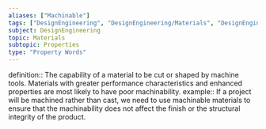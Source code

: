 ```yaml
---
aliases: ["Machinable"]
tags: ["DesignEngineering", "DesignEngineering/Materials", "DesignEngineering/Materials/Properties", "DesignEngineering/Materials/Properties/PropertyWords"]
subject: DesignEngineering
topic: Materials
subtopic: Properties
type: "Property Words"
---
```


definition:: The capability of a material to be cut or shaped by machine tools. Materials with greater performance characteristics and enhanced properties are most likely to have poor machinability.
example:: If a project will be machined rather than cast, we need to use machinable materials to ensure that the machinability does not affect the finish or the structural integrity of the product.